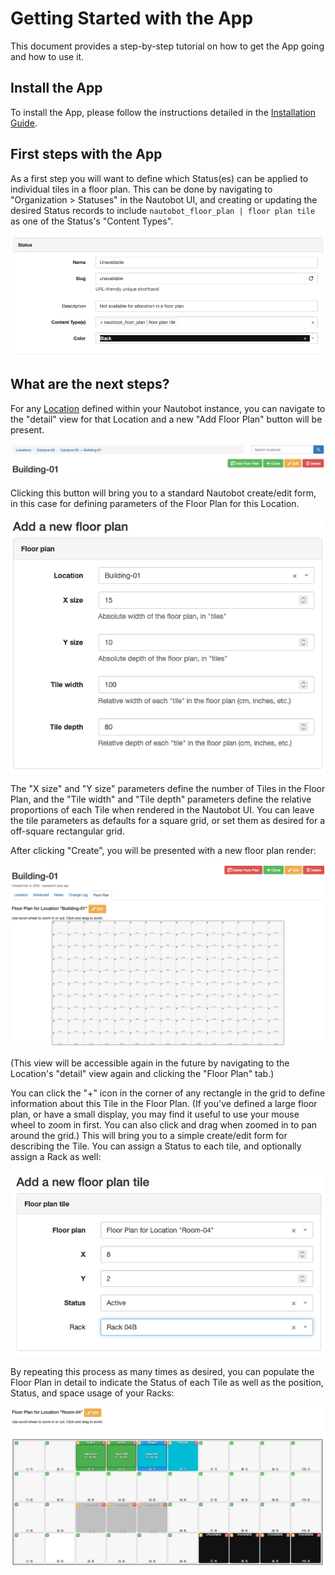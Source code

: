 # Getting Started with the App

This document provides a step-by-step tutorial on how to get the App going and how to use it.

## Install the App

To install the App, please follow the instructions detailed in the [Installation Guide](../admin/install.md).

## First steps with the App

As a first step you will want to define which Status(es) can be applied to individual tiles in a floor plan. This can be done by navigating to "Organization > Statuses" in the Nautobot UI, and creating or updating the desired Status records to include `nautobot_floor_plan | floor plan tile` as one of the Status's "Content Types".

![Status definition](../images/status-definition.png)

## What are the next steps?

For any [Location](https://docs.nautobot.com/projects/core/en/stable/core-functionality/sites-and-racks/#locations) defined within your Nautobot instance, you can navigate to the "detail" view for that Location and a new "Add Floor Plan" button will be present.

![Add Floor Plan button](../images/add-floor-plan-button.png)

Clicking this button will bring you to a standard Nautobot create/edit form, in this case for defining parameters of the Floor Plan for this Location.

![Add Floor Plan form](../images/add-floor-plan-form.png)

The "X size" and "Y size" parameters define the number of Tiles in the Floor Plan, and the "Tile width" and "Tile depth" parameters define the relative proportions of each Tile when rendered in the Nautobot UI. You can leave the tile parameters as defaults for a square grid, or set them as desired for a off-square rectangular grid.

After clicking "Create", you will be presented with a new floor plan render:

![Empty floor plan](../images/floor-plan-empty.png)

(This view will be accessible again in the future by navigating to the Location's "detail" view again and clicking the "Floor Plan" tab.)

You can click the "+" icon in the corner of any rectangle in the grid to define information about this Tile in the Floor Plan. (If you've defined a large floor plan, or have a small display, you may find it useful to use your mouse wheel to zoom in first. You can also click and drag when zoomed in to pan around the grid.) This will bring you to a simple create/edit form for describing the Tile. You can assign a Status to each tile, and optionally assign a Rack as well:

![Add Tile form](../images/add-tile-form.png)

By repeating this process as many times as desired, you can populate the Floor Plan in detail to indicate the Status of each Tile as well as the position, Status, and space usage of your Racks:

![Populated floor plan](../images/floor-plan-populated.png)
